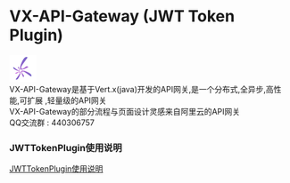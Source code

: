 # VX-API-Gateway (JWT Token Plugin)
![logo](https://raw.githubusercontent.com/shenzhenMirren/MyGithubResources/master/image/VX-API-Gateway-Logo_small.png)<br/>
VX-API-Gateway是基于Vert.x(java)开发的API网关,是一个分布式,全异步,高性能,可扩展 ,轻量级的API网关<br/>
VX-API-Gateway的部分流程与页面设计灵感来自阿里云的API网关<br/>
QQ交流群 : 440306757<br/>
### JWTTokenPlugin使用说明

[JWTTokenPlugin使用说明](https://github.com/onemy/VX-API-Gateway/blob/master/APIGatewayJWTToken.pdf)
